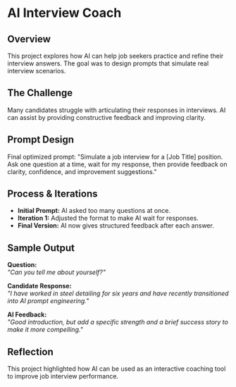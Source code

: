 # AI Interview Coach

## Overview
This project explores how AI can help job seekers practice and refine their interview answers. The goal was to design prompts that simulate real interview scenarios.

## The Challenge
Many candidates struggle with articulating their responses in interviews. AI can assist by providing constructive feedback and improving clarity.

## Prompt Design
Final optimized prompt:
"Simulate a job interview for a [Job Title] position. Ask one question at a time, wait for my response, then provide feedback on clarity, confidence, and improvement suggestions."

## Process & Iterations
- **Initial Prompt:** AI asked too many questions at once.
- **Iteration 1:** Adjusted the format to make AI wait for responses.
- **Final Version:** AI now gives structured feedback after each answer.

## Sample Output
**Question:**  
*"Can you tell me about yourself?"*  

**Candidate Response:**  
*"I have worked in steel detailing for six years and have recently transitioned into AI prompt engineering."*  

**AI Feedback:**  
*"Good introduction, but add a specific strength and a brief success story to make it more compelling."*

## Reflection
This project highlighted how AI can be used as an interactive coaching tool to improve job interview performance.
